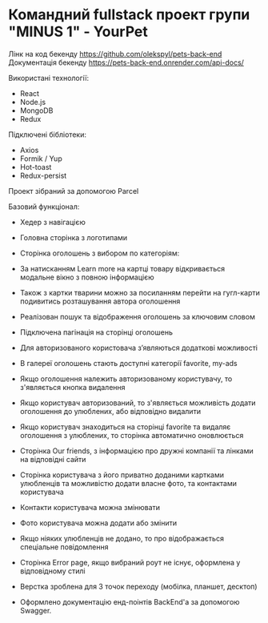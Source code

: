 # Командний fullstack проект групи "MINUS 1" - YourPet

Лінк на код бекенду https://github.com/olekspyl/pets-back-end Документація
бекенду https://pets-back-end.onrender.com/api-docs/

Використані технології:

- React
- Node.js
- MongoDB
- Redux

Підключені бібліотеки:

- Axios
- Formik / Yup
- Hot-toast
- Redux-persist

Проект зібраний за допомогою Parcel

Базовий функціонал:

- Хедер з навігацією
- Головна сторінка з логотипами

- Сторінка оголошень з вибором по категоріям:
- За натисканням Learn more на картці товару відкривається модальне вікно з
  повною інформацією
- Також з картки тварини можно за посиланням перейти на гугл-карти подивитись
  розташування автора оголошення
- Реалізован пошук та відображення оголошень за ключовим словом
- Підключена пагінація на сторінці оголошень

- Для авторизованого користовача з’являються додаткові можливості
- В галереї оголошень стають доступні категорії favorite, my-ads
- Якщо оголошення належить авторизованому користувачу, то з'являється кнопка
  видалення
- Якщо користувач авторизований, то з'являється можливість додати оголошення до
  улюблених, або відповідно видалити
- Якщо користувач знаходиться на сторінці favorite та видаляє оголошення з
  улюблених, то сторінка автоматично оновлюється

- Сторінка Our friends, з інформацією про дружні компанії та лінками на
  відповідні сайти

- Сторінка користувача з його приватно доданими картками улюбленців та
  можливістю додати власне фото, та контактами користувача
- Контакти користувача можна змінювати
- Фото користувача можна додати або змінити
- Якщо ніяких улюбленців не додано, то про відображається спеціальне
  повідомлення

- Сторінка Error page, якщо вибраний роут не існує, оформлена у відповідному
  стилі

- Верстка зроблена для 3 точок переходу (мобілка, планшет, десктоп)

- Оформлено документацію енд-поінтів BackEnd'a за допомогою Swagger.

